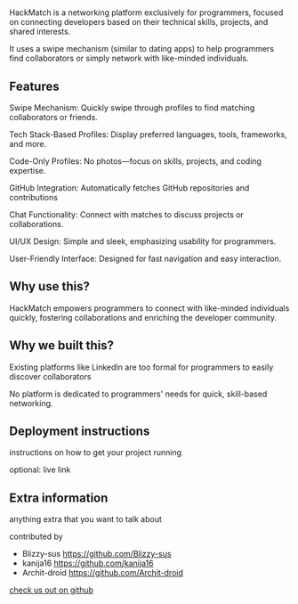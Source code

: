 # <HackMatch>

HackMatch is a networking platform exclusively for programmers, focused on connecting developers based on their technical skills, projects, and shared interests.

It uses a swipe mechanism (similar to dating apps) to help programmers find collaborators or simply network with like-minded individuals.

## Features

Swipe Mechanism: Quickly swipe through profiles to find matching collaborators or friends.

Tech Stack-Based Profiles: Display preferred languages, tools, frameworks, and more.

Code-Only Profiles: No photos—focus on skills, projects, and coding expertise.

GitHub Integration: Automatically fetches GitHub repositories and contributions

Chat Functionality: Connect with matches to discuss projects or collaborations.

UI/UX Design: Simple and sleek, emphasizing usability for programmers.

User-Friendly Interface: Designed for fast navigation and easy interaction.


## Why use this?

HackMatch empowers programmers to connect with like-minded individuals quickly, fostering collaborations and enriching the developer community.


## Why we built this?

Existing platforms like LinkedIn are too formal for programmers to easily discover collaborators

No platform is dedicated to programmers' needs for quick, skill-based networking.

## Deployment instructions

instructions on how to get your project running 

optional: live link

## Extra information 

anything extra that you want to talk about

contributed by
- Blizzy-sus https://github.com/Blizzy-sus
- kanija16 https://github.com/kanija16
- Archit-droid https://github.com/Archit-droid

[check us out on github](https://github.com/Blizzy-sus/HackMatch.git)
